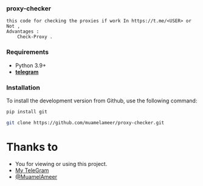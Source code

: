 ### proxy-checker
```
this code for checking the proxies if work In https://t.me/<USER> or Not ,
Advantages :
    Check-Proxy .
```

### Requirements

- Python 3.9+
- **[telegram](https://t.me)**


### Installation

To install the development version from Github, use the following command:
```bash
pip install git
```
```bash
git clone https://github.com/muamelameer/proxy-checker.git
```

# Thanks to
- You for viewing or using this project.
- [My TeleGram](https://github.com/ForkCode)
- [@MuamelAmeer](https://github.com/muamelameer)
